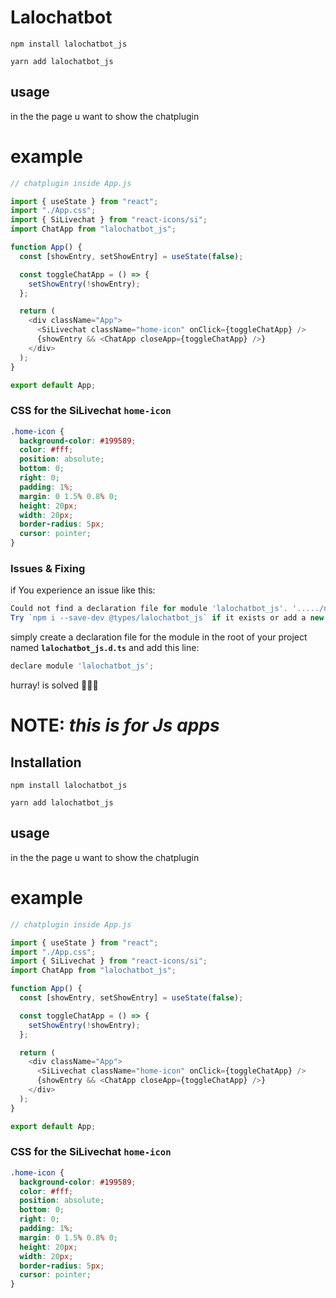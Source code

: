 # Lalochatbot

```shell
npm install lalochatbot_js
```

```shell
yarn add lalochatbot_js
```

## usage

in the the page u want to show the chatplugin

# example

```js
// chatplugin inside App.js

import { useState } from "react";
import "./App.css";
import { SiLivechat } from "react-icons/si";
import ChatApp from "lalochatbot_js";

function App() {
  const [showEntry, setShowEntry] = useState(false);

  const toggleChatApp = () => {
    setShowEntry(!showEntry);
  };

  return (
    <div className="App">
      <SiLivechat className="home-icon" onClick={toggleChatApp} />
      {showEntry && <ChatApp closeApp={toggleChatApp} />}
    </div>
  );
}

export default App;
```

### CSS for the SiLivechat `home-icon`

```css
.home-icon {
  background-color: #199589;
  color: #fff;
  position: absolute;
  bottom: 0;
  right: 0;
  padding: 1%;
  margin: 0 1.5% 0.8% 0;
  height: 20px;
  width: 20px;
  border-radius: 5px;
  cursor: pointer;
}
```

### Issues & Fixing

if You experience an issue like this:

```js
Could not find a declaration file for module 'lalochatbot_js'. '...../node_modules/lalochatbot_js/lib/index.js' implicitly has an 'any' type.
Try `npm i --save-dev @types/lalochatbot_js` if it exists or add a new declaration (.d.ts) file containing `declare module 'lalochatbot_js';`
```

simply create a declaration file for the module in the root of your project named **`lalochatbot_js.d.ts`** and add this line:

```js
declare module 'lalochatbot_js';
```

hurray! is solved 🥳🥳🥳
# NOTE: _this is for Js apps_

## Installation

```shell
npm install lalochatbot_js
```

```shell
yarn add lalochatbot_js
```

## usage

in the the page u want to show the chatplugin

# example

```js
// chatplugin inside App.js

import { useState } from "react";
import "./App.css";
import { SiLivechat } from "react-icons/si";
import ChatApp from "lalochatbot_js";

function App() {
  const [showEntry, setShowEntry] = useState(false);

  const toggleChatApp = () => {
    setShowEntry(!showEntry);
  };

  return (
    <div className="App">
      <SiLivechat className="home-icon" onClick={toggleChatApp} />
      {showEntry && <ChatApp closeApp={toggleChatApp} />}
    </div>
  );
}

export default App;
```

### CSS for the SiLivechat `home-icon`

```css
.home-icon {
  background-color: #199589;
  color: #fff;
  position: absolute;
  bottom: 0;
  right: 0;
  padding: 1%;
  margin: 0 1.5% 0.8% 0;
  height: 20px;
  width: 20px;
  border-radius: 5px;
  cursor: pointer;
}
```
